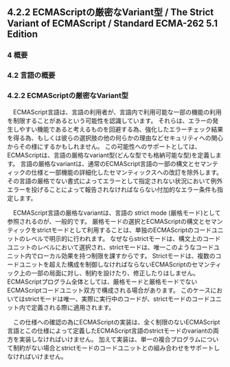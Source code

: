4.2.2 ECMAScriptの厳密なVariant型 / The Strict Variant of ECMAScript / Standard ECMA-262 5.1 Edition
----------------------------------------------------------------------------------------------------

### 4 概要

### 4.2 言語の概要

### 4.2.2 ECMAScriptの厳密なVariant型

　ECMAScript言語は、言語の利用者が、言語内で利用可能な一部の機能の利用を制限することがあるという可能性を認識しています。 それらは、エラーの発生しやすい機能であると考えるものを回避する為、強化したエラーチェック結果を得る為、もしくは彼らの選択肢の他の何らかの理由などセキュリティへの関心からその様にするかもしれません。 この可能性へのサポートとしては、ECMAScriptは、言語の厳格なvariant型(どんな型でも格納可能な型)を定義します。 言語の厳格なvariantは、通常のECMAScript言語の一部の構文とセマンティックの仕様と一部機能の詳細化したセマンティックスへの改訂を除外します。 その言語の厳格でない書式によってエラーとして指定されない状況において例外エラーを投げることによって報告されなければならない付加的なエラー条件も指定します。

　ECMAScript言語の厳格なvariantは、言語の strict mode (厳格モード)として参照されるのが、一般的です。 厳格モードの選択とECMAScriptの構文とセマンティックをstrictモードとして利用することは、単独のECMAScriptのコードユニットのレベルで明示的に行われます。 なぜならstrictモードは、構文上のコードユニットのレベルにおいて選択され、strictモードは、唯一このようなコードユニット内でローカル効果を持つ制限を課すからです。 Strictモードは、複数のコードユニットを超えた構成を制御しなければならないECMAScriptのセマンティック上の一部の局面に対し、制約を設けたり、修正したりはしません。 ECMAScriptプログラム全体としては、厳格モードと厳格モードでないECMAScriptコードユニット双方で構成される場合があります。 このケースにおいてはstrictモードは唯一、実際に実行中のコードが、strictモードのコードユニット内で定義される際に適用されます。

　この仕様への確認の為にECMAScriptの実装は、全く制限のないECMAScript言語とこの仕様によって定義したECMAScript言語のstrictモードのvariantの両方を実装しなければいけません。 加えて実装は、単一の複合プログラムについて制約がない場合とstrictモードのコードユニットとの組み合わせをサポートしなければいけません。
